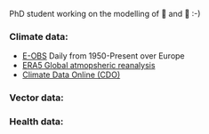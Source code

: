 PhD student working on the modelling of 🦟 and 🦠 :-)

### Climate data:
- [E-OBS](https://cds.climate.copernicus.eu/cdsapp#!/dataset/insitu-gridded-observations-europe?tab=overview) Daily from 1950-Present over Europe
- [ERA5 Global atmopsheric reanalysis](https://cds.climate.copernicus.eu/cdsapp#!/dataset/reanalysis-era5-complete?tab=overview)
- [Climate Data Online (CDO)](https://www.ncei.noaa.gov/cdo-web/)
  
### Vector data:


### Health data:


<!--
**Mgarrizor/Mgarrizor** is a ✨ _special_ ✨ repository because its `README.md` (this file) appears on your GitHub profile.

Here are some ideas to get you started:

- 🔭 I’m currently working on ...
- 🌱 I’m currently learning ...
- 👯 I’m looking to collaborate on ...
- 🤔 I’m looking for help with ...
- 💬 Ask me about ...
- 📫 How to reach me: ...
- 😄 Pronouns: ...
- ⚡ Fun fact: ...
-->
